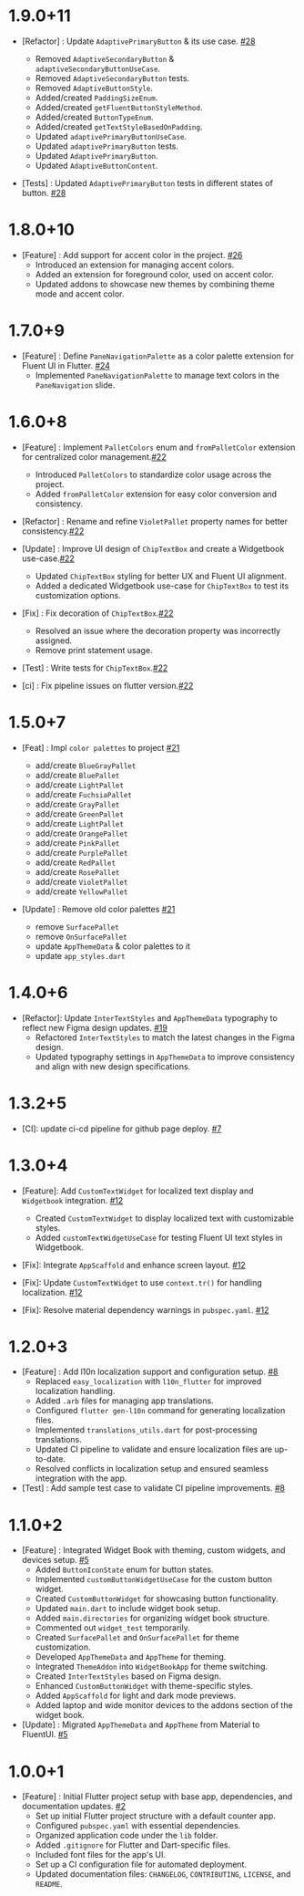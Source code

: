 # 1.9.0+11
- [Refactor] : Update `AdaptivePrimaryButton` & its use case. [#28](https://github.com/pactus-project/pactus-gui-widgetbook/pull/29)
  - Removed `AdaptiveSecondaryButton` & `adaptiveSecondaryButtonUseCase`.
  - Removed `AdaptiveSecondaryButton` tests.
  - Removed `AdaptiveButtonStyle`.
  - Added/created `PaddingSizeEnum`.
  - Added/created `getFluentButtonStyleMethod`.
  - Added/created `ButtonTypeEnum`.
  - Added/created `getTextStyleBasedOnPadding`.
  - Updated `adaptivePrimaryButtonUseCase`.
  - Updated `adaptivePrimaryButton` tests.
  - Updated `AdaptivePrimaryButton`.
  - Updated `AdaptiveButtonContent`.

- [Tests] : Updated `AdaptivePrimaryButton` tests in different states of button. [#28](https://github.com/pactus-project/pactus-gui-widgetbook/pull/29)


# 1.8.0+10
- [Feature] : Add support for accent color in the project. [#26](https://github.com/pactus-project/pactus-gui-widgetbook/pull/27)
  - Introduced an extension for managing accent colors.
  - Added an extension for foreground color, used on accent color.
  - Updated addons to showcase new themes by combining theme mode and accent color.

# 1.7.0+9
- [Feature] : Define `PaneNavigationPalette` as a color palette extension for Fluent UI in Flutter. [#24](https://github.com/pactus-project/pactus-gui-widgetbook/pull/25)
  - Implemented `PaneNavigationPalette` to manage text colors in the `PaneNavigation` slide.

# 1.6.0+8
- [Feature] : Implement `PalletColors` enum and `fromPalletColor` extension for centralized color management.[#22](https://github.com/pactus-project/pactus-gui-widgetbook/pull/23)
  - Introduced `PalletColors` to standardize color usage across the project.
  - Added `fromPalletColor` extension for easy color conversion and consistency.

- [Refactor] : Rename and refine `VioletPallet` property names for better consistency.[#22](https://github.com/pactus-project/pactus-gui-widgetbook/pull/23)

- [Update] : Improve UI design of `ChipTextBox` and create a Widgetbook use-case.[#22](https://github.com/pactus-project/pactus-gui-widgetbook/pull/23)
  - Updated `ChipTextBox` styling for better UX and Fluent UI alignment.
  - Added a dedicated Widgetbook use-case for `ChipTextBox` to test its customization options.

- [Fix] : Fix decoration of `ChipTextBox`.[#22](https://github.com/pactus-project/pactus-gui-widgetbook/pull/23)
  - Resolved an issue where the decoration property was incorrectly assigned.
  - Remove print statement usage.

- [Test] : Write tests for `ChipTextBox`.[#22](https://github.com/pactus-project/pactus-gui-widgetbook/pull/23)

- [ci] : Fix pipeline issues on flutter version.[#22](https://github.com/pactus-project/pactus-gui-widgetbook/pull/23)

# 1.5.0+7
- [Feat] : Impl `color palettes` to project [#21](https://github.com/pactus-project/pactus-gui-widgetbook/pull/21)
  - add/create `BlueGrayPallet`
  - add/create `BluePallet`
  - add/create `LightPallet`
  - add/create `FuchsiaPallet`
  - add/create `GrayPallet`
  - add/create `GreenPallet`
  - add/create `LightPallet`
  - add/create `OrangePallet`
  - add/create `PinkPallet`
  - add/create `PurplePallet`
  - add/create `RedPallet`
  - add/create `RosePallet`
  - add/create `VioletPallet`
  - add/create `YellowPallet`

- [Update] : Remove old color palettes [#21](https://github.com/pactus-project/pactus-gui-widgetbook/pull/21)
  - remove `SurfacePallet`
  - remove `OnSurfacePallet`
  - update `AppThemeData` & color palettes to it
  - update `app_styles.dart`

# 1.4.0+6

- [Refactor]: Update `InterTextStyles` and `AppThemeData` typography to reflect new Figma design updates. [#19](https://github.com/pactus-project/pactus-gui-widgetbook/pull/19)
  - Refactored `InterTextStyles` to match the latest changes in the Figma design.
  - Updated typography settings in `AppThemeData` to improve consistency and align with new design specifications.


# 1.3.2+5

- [CI]: update ci-cd pipeline for github page deploy. [#7](https://github.com/pactus-project/pactus-gui-widgetbook/pull/7)

# 1.3.0+4

- [Feature]: Add `CustomTextWidget` for localized text display and `Widgetbook` integration. [#12](https://github.com/pactus-project/pactus-gui-widgetbook/pull/12)
  - Created `CustomTextWidget` to display localized text with customizable styles.
  - Added `customTextWidgetUseCase` for testing Fluent UI text styles in Widgetbook.

- [Fix]: Integrate `AppScaffold` and enhance screen layout. [#12](https://github.com/pactus-project/pactus-gui-widgetbook/pull/12)
- [Fix]: Update `CustomTextWidget` to use `context.tr()` for handling localization. [#12](https://github.com/pactus-project/pactus-gui-widgetbook/pull/12)
- [Fix]: Resolve material dependency warnings in `pubspec.yaml`. [#12](https://github.com/pactus-project/pactus-gui-widgetbook/pull/12)

# 1.2.0+3

- [Feature] : Add l10n localization support and configuration setup. [#8](https://github.com/pactus-project/pactus-gui-widgetbook/pull/8)
  - Replaced `easy_localization` with `l10n_flutter` for improved localization handling.
  - Added `.arb` files for managing app translations.
  - Configured `flutter gen-l10n` command for generating localization files.
  - Implemented `translations_utils.dart` for post-processing translations.
  - Updated CI pipeline to validate and ensure localization files are up-to-date.
  - Resolved conflicts in localization setup and ensured seamless integration with the app.
- [Test] : Add sample test case to validate CI pipeline improvements. [#8](https://github.com/pactus-project/pactus-gui-widgetbook/pull/8)

# 1.1.0+2

- [Feature] : Integrated Widget Book with theming, custom widgets, and devices setup. [#5](https://github.com/pactus-project/pactus-gui-widgetbook/pull/5)
  - Added `ButtonIconState` enum for button states.
  - Implemented `customButtonWidgetUseCase` for the custom button widget.
  - Created `CustomButtonWidget` for showcasing button functionality.
  - Updated `main.dart` to include widget book setup.
  - Added `main.directories` for organizing widget book structure.
  - Commented out `widget_test` temporarily.
  - Created `SurfacePallet` and `OnSurfacePallet` for theme customization.
  - Developed `AppThemeData` and `AppTheme` for theming.
  - Integrated `ThemeAddon` into `WidgetBookApp` for theme switching.
  - Created `InterTextStyles` based on Figma design.
  - Enhanced `CustomButtonWidget` with theme-specific styles.
  - Added `AppScaffold` for light and dark mode previews.
  - Added laptop and wide monitor devices to the addons section of the widget book.
- [Update] : Migrated `AppThemeData` and `AppTheme` from Material to FluentUI. [#5](https://github.com/pactus-project/pactus-gui-widgetbook/pull/5)

# 1.0.0+1

- [Feature] : Initial Flutter project setup with base app, dependencies, and documentation updates. [#2](https://github.com/pactus-project/pactus-gui-widgetbook/pull/2)
  - Set up initial Flutter project structure with a default counter app.
  - Configured `pubspec.yaml` with essential dependencies.
  - Organized application code under the `lib` folder.
  - Added `.gitignore` for Flutter and Dart-specific files.
  - Included font files for the app's UI.
  - Set up a CI configuration file for automated deployment.
  - Updated documentation files: `CHANGELOG`, `CONTRIBUTING`, `LICENSE`, and `README`.